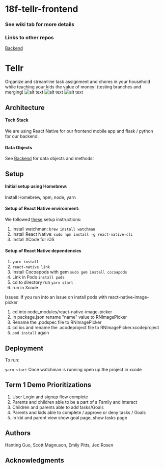 # 18f-tellr-frontend

### See wiki tab for more details

### Links to other repos
[Backend](https://github.com/dartmouth-cs98/18f-tellr-backend)

# Tellr

Organize and streamline task assignment and chores in your household while teaching your kids the value of money! (testing branches and merging)
![alt text](https://github.com/dartmouth-cs98/18f-tellr-frontend/blob/master/Data%20Model%20and%20Sketches/18F-Tellr-Main.png)
![alt text](https://github.com/dartmouth-cs98/18f-tellr-frontend/blob/master/Data%20Model%20and%20Sketches/18F-Tellr-Parent.png)
![alt text](https://github.com/dartmouth-cs98/18f-tellr-frontend/blob/master/Data%20Model%20and%20Sketches/Tellr-18F-Child.png)


## Architecture

#### Tech Stack

We are using React Native for our frontend mobile app and flask / python for our backend.

#### Data Objects

See [Backend](https://github.com/dartmouth-cs98/18f-tellr-backend) for data objects and methods!

## Setup

#### Initial setup using Homebrew:
Install Homebrew, npm, node, yarn

#### Setup of React Native environment:
We followed [these](https://medium.com/@randerson112358/setup-react-native-environment-for-ios-97bf7faadf77) setup instructions:
1. Install watchman: `brew install watchman`
2. Install React Native: `sudo npm install -g react-native-cli`
3. Install XCode for iOS

#### Setup of React Native dependencies

1. `yarn install`
2. `react-native link`
3. Install Cocoapods with gem
`sudo gem install cocoapods`
4. Link in Pods
`install pods`
6. cd to directory
run `yarn start`
7. run in Xcode

Issues: If you run into an issue on install pods with react-native-image-picker
1. cd into node_modules/react-native-image-picker
2. In package.json rename "name" value to RNImagePicker
3. Rename the .podspec file to RNImagePicker
4. cd ios and rename the .xcodeproject file to RNImagePicker.xcodeproject
5. `pod install` again

## Deployment
To run:

`yarn start`
Once watchman is running open up the project in xcode

## Term 1 Demo Prioritizations
1. User Login and signup flow complete
2. Parents and children able to be a part of a Family and interact
3. Children and parents able to add tasks/Goals
4. Parents and kids able to complete / approve or deny tasks / Goals
5. In kid and parent view show goal page, show tasks page

## Authors

Hanting Guo, Scott Magnuson, Emily Pitts, Jed Rosen

## Acknowledgments
